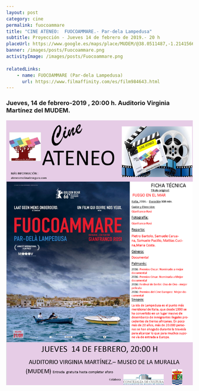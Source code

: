 ```yaml
---
layout: post
category: cine
permalink: fuocoammare
title: "CINE ATENEO:  FUOCOAMMARE.- Par-dela Lampedusa"
subtitle: Proyección - Jueves 14 de febrero de 2019.- 20 h
placeUrl: https://www.google.es/maps/place/MUDEM/@38.0511487,-1.2141566,15z/data=!4m5!3m4!1s0x0:0xde6031502e1b4fbc!8m2!3d38.0511487!4d-1.2141566
banner: /images/posts/Fuocoammare.png
activityImage: /images/posts/Fuocoammare.png

relatedLinks: 
    - name: FUOCOAMMARE (Par-dela Lampedusa)
      url: https://www.filmaffinity.com/es/film984643.html
---
```


### Jueves, 14 de febrero-2019 , 20:00 h. Auditorio Virginia Martínez del MUDEM.


![cartel](/images/posts/Fuocoammare.png)

